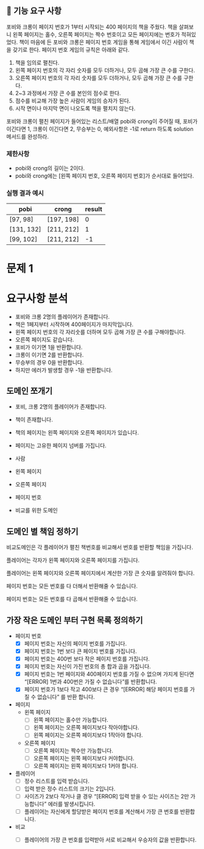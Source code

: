 ## 🚀 기능 요구 사항

포비와 크롱이 페이지 번호가 1부터 시작되는 400 페이지의 책을 주웠다. 책을 살펴보니 왼쪽 페이지는 홀수, 오른쪽 페이지는 짝수 번호이고 모든 페이지에는 번호가 적혀있었다. 책이 마음에 든 포비와 크롱은 페이지 번호 게임을 통해 게임에서 이긴 사람이 책을 갖기로 한다. 페이지 번호 게임의 규칙은 아래와 같다.

1. 책을 임의로 펼친다.
2. 왼쪽 페이지 번호의 각 자리 숫자를 모두 더하거나, 모두 곱해 가장 큰 수를 구한다.
3. 오른쪽 페이지 번호의 각 자리 숫자를 모두 더하거나, 모두 곱해 가장 큰 수를 구한다.
4. 2~3 과정에서 가장 큰 수를 본인의 점수로 한다.
5. 점수를 비교해 가장 높은 사람이 게임의 승자가 된다.
6. 시작 면이나 마지막 면이 나오도록 책을 펼치지 않는다.

포비와 크롱이 펼친 페이지가 들어있는 리스트/배열 pobi와 crong이 주어질 때, 포비가 이긴다면 1, 크롱이 이긴다면 2, 무승부는 0, 예외사항은 -1로 return 하도록 solution 메서드를 완성하라.

### 제한사항

- pobi와 crong의 길이는 2이다.
- pobi와 crong에는 [왼쪽 페이지 번호, 오른쪽 페이지 번호]가 순서대로 들어있다.

### 실행 결과 예시

| pobi | crong | result |
| --- | --- | --- |
| [97, 98] | [197, 198] | 0 |
| [131, 132] | [211, 212] | 1 |
| [99, 102] | [211, 212] | -1 |
# 문제 1

# 요구사항 분석

- 포비와 크롱 2명의 플레이어가 존재합니다.
- 책은 1페지부터 시작하며 400페이지가 마지막입니다.
- 왼쪽 페이지 번호의 각 자리숫를 더하며 모두 곱해 가장 큰 수를 구해야합니다.
- 오른쪽 페이지도 같습니다.
- 포비가 이기면 1을 반환합니다.
- 크롱이 이기면 2를 반환합니다.
- 무승부의 경우 0을 반환합니다.
- 하지만 에러가 발생할 경우 -1을 반환합니다.

## 도메인 쪼개기

- 포비, 크롱 2명의 플레이어가 존재합니다.
- 책이 존재합니다.
- 책의 페이지는 왼쪽 페이지와 오른쪽 페이지가 있습니다.
- 페이지는 고유한 페이지 넘버를 가집니다.

- 사람
- 왼쪽 페이지
- 오른쪽 페이지
- 페이지 번호
- 비교를 위한 도메인

## 도메인 별 책임 정하기

비교도메인은 각 플레이어가 펼친 책번호를 비교해서 번호를 반환할 책임을 가집니다.

플레이어는 각자가 왼쪽 페이지와 오른쪽 페이지를 가집니다.

플레이어는 왼쪽 페이지와 오른쪽 페이지에서 계산한 가장 큰 숫자를 알려줘야 합니다.

페이지 번호는 모든 번호를 다 더해서 반환해줄 수 있습니다.

페이지 번호는 모든 번호를 다 곱해서 반환해줄 수 있습니다.

## 가장 작은 도메인 부터 구현 목록 정의하기

- 페이지 번호
    - [x]  페이지 번호는 자신의 페이지 번호를 가집니다.
    - [x]  페이지 번호는 1번 보다 큰 페이지 번호를 가집니다.
    - [x]  페이지 번호는 400번 보다 작은 페이지 번호를 가집니다.
    - [x]  페이지 번호는 자신이 가진 번호의 총 합과 곱을 가집니다.
    - [x]  페이지 번호는 1번 페이지와 400페이지 번호를 가질 수 없으며 가지게 된다면 “[ERROR] 1번과 400번은 가질 수 없습니다”를 반환합니다.
    - [x]  페이지 번호가 1보다 작고 400보다 큰 경우 “[ERROR] 해당 페이지 번호를 가질 수 없습니다” 를 반환 합니다.
- 페이지
    - 왼쪽 페이지
        - [ ]  왼쪽 페이지는 홀수만 가능합니다.
        - [ ]  왼쪽 페이지는 오른쪽 페이지보다 작아야합니다.
        - [ ]  왼쪽 페이지는 오른쪽 페이지보다 1작아야 합니다.
    - 오른쪽 페이지
        - [ ]  오른쪽 페이지는 짝수만 가능합니다.
        - [ ]  오른쪽 페이지는 왼쪽 페이지보다 커야합니다.
        - [ ]  오른쪽 페이지는 왼쪽 페이지보다 1커야 합니다.
- 플레이어
    - [ ]  정수 리스트를 입력 받습니다.
    - [ ]  입력 받은 정수 리스트의 크기는 2입니다.
    - [ ]  사이즈가 2보다 작거나 클 경우 “[ERROR] 입력 받을 수 있는 사이즈는 2만 가능합니다” 에러를 발생시킵니다.
    - [ ]  플레이어는 자신에게 할당받은 페이지 번호를 계산해서 가장 큰 번호를 반환합니다.
- 비교
    - [ ]  플레이어의 가장 큰 번호를 입력받아 서로 비교해서 우승자의 값을 반환합니다.

